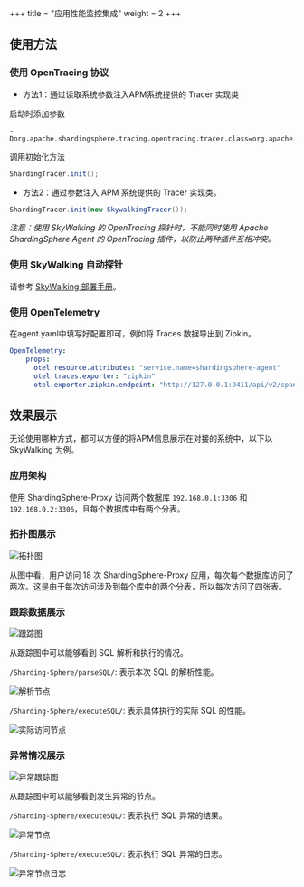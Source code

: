 +++
title = "应用性能监控集成"
weight = 2
+++

## 使用方法

### 使用 OpenTracing 协议

* 方法1：通过读取系统参数注入APM系统提供的 Tracer 实现类

启动时添加参数

```
-Dorg.apache.shardingsphere.tracing.opentracing.tracer.class=org.apache.skywalking.apm.toolkit.opentracing.SkywalkingTracer
```

调用初始化方法

```java
ShardingTracer.init();
```

* 方法2：通过参数注入 APM 系统提供的 Tracer 实现类。

```java
ShardingTracer.init(new SkywalkingTracer());
```

*注意：使用 SkyWalking 的 OpenTracing 探针时，不能同时使用 Apache ShardingSphere Agent 的 OpenTracing 插件，以防止两种插件互相冲突。*

### 使用 SkyWalking 自动探针

请参考 [SkyWalking 部署手册](https://github.com/apache/skywalking/blob/5.x/docs/cn/Quick-start-CN.md)。

### 使用 OpenTelemetry

在agent.yaml中填写好配置即可，例如将 Traces 数据导出到 Zipkin。

```yaml
OpenTelemetry:
    props:
      otel.resource.attributes: "service.name=shardingsphere-agent"
      otel.traces.exporter: "zipkin"
      otel.exporter.zipkin.endpoint: "http://127.0.0.1:9411/api/v2/spans"
```

## 效果展示

无论使用哪种方式，都可以方便的将APM信息展示在对接的系统中，以下以 SkyWalking 为例。

### 应用架构

使用 ShardingSphere-Proxy 访问两个数据库 `192.168.0.1:3306` 和 `192.168.0.2:3306`，且每个数据库中有两个分表。

### 拓扑图展示

![拓扑图](https://shardingsphere.apache.org/document/current/img/apm/5x_topology.png)

从图中看，用户访问 18 次 ShardingSphere-Proxy 应用，每次每个数据库访问了两次。这是由于每次访问涉及到每个库中的两个分表，所以每次访问了四张表。

### 跟踪数据展示

![跟踪图](https://shardingsphere.apache.org/document/current/img/apm/5x_trace.png)

从跟踪图中可以能够看到 SQL 解析和执行的情况。

`/Sharding-Sphere/parseSQL/`: 表示本次 SQL 的解析性能。

![解析节点](https://shardingsphere.apache.org/document/current/img/apm/5x_parse.png)

`/Sharding-Sphere/executeSQL/`: 表示具体执行的实际 SQL 的性能。

![实际访问节点](https://shardingsphere.apache.org/document/current/img/apm/5x_executeSQL.png)

### 异常情况展示

![异常跟踪图](https://shardingsphere.apache.org/document/current/img/apm/5x_trace_err.png)

从跟踪图中可以能够看到发生异常的节点。

`/Sharding-Sphere/executeSQL/`: 表示执行 SQL 异常的结果。

![异常节点](https://shardingsphere.apache.org/document/current/img/apm/5x_executeSQL_Tags_err.png)

`/Sharding-Sphere/executeSQL/`: 表示执行 SQL 异常的日志。

![异常节点日志](https://shardingsphere.apache.org/document/current/img/apm/5x_executeSQL_Logs_err.png)
